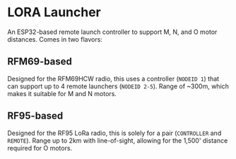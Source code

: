 # LORA Launcher

An ESP32-based remote launch controller to support M, N, and O motor distances. Comes in two flavors:

## RFM69-based
Designed for the RFM69HCW radio, this uses a controller (`NODEID 1`) that can support up to 4 remote launchers (`NODEID 2-5`).  Range of ~300m, which makes it suitable for M and N motors.

## RF95-based
Designed for the RF95 LoRa radio, this is solely for a pair (`CONTROLLER` and `REMOTE`).  Range up to 2km with line-of-sight, allowing for the 1,500' distance required for O motors.
